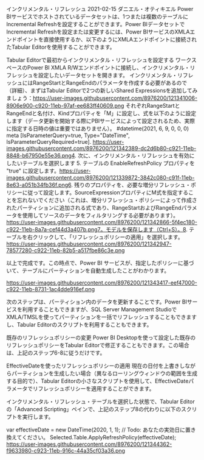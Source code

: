 インクリメンタル・リフレッシュ
2021-02-15
ダニエル・オティキエル
Power BIサービスでホストされているデータセットは、1つまたは複数のテーブルにIncremental Refreshを設定することができます。Power BIデータセットでIncremental Refreshを設定または変更するには、Power BIサービスのXMLAエンドポイントを直接使用するか、以下のようにXMLAエンドポイントに接続されたTabular Editorを使用することができます。

Tabular Editorで最初からインクリメンタル・リフレッシュを設定する
ワークスペースのPower BI XMLA R/Wエンドポイントに接続し、インクリメンタル・リフレッシュを設定したいデータセットを開きます。
インクリメンタル・リフレッシュにはRangeStartとRangeEndのパラメータを作成する必要があるので（詳細）、まずはTabular Editorで2つの新しいShared Expressionsを追加してみましょう：https://user-images.githubusercontent.com/8976200/121341006-8906e900-c920-11eb-97af-ee683ff40609.png
それぞれRangeStartとRangeEndと名付け、Kindプロパティを「M」に設定し、式を以下のように設定します（データ更新を開始する際にPBIサービスによって設定されるため、実際に指定する日時の値は重要ではありません）。
#datetime(2021, 6, 9, 0, 0, 0) meta [IsParameterQuery=true, Type="DateTime", IsParameterQueryRequired=true].
https://user-images.githubusercontent.com/8976200/121342389-dc2d6b80-c921-11eb-8848-b67950e55e36.png4. 次に、インクリメンタル・リフレッシュを有効にしたいテーブルを選択します 5. テーブルの EnableRefreshPolicy プロパティを "true" に設定します。https://user-images.githubusercontent.com/8976200/121339872-3842c080-c91f-11eb-8e63-a051b34fb36f.png6. 残りのプロパティを、必要な増分リフレッシュ・ポリシーに従って設定します。SourceExpressionプロパティにM式を指定することを忘れないでください（これは、増分リフレッシュ・ポリシーによって作成されたパーティションに追加される式であり、RangeStartおよびRangeEndパラメータを使用してソースのデータをフィルタリングする必要があります）。https://user-images.githubusercontent.com/8976200/121342866-5f4ec180-c922-11eb-8a7a-cef44d3a407b.png7。モデルを保存します（Ctrl+S）。8. テーブルを右クリックして、「リフレッシュポリシーの適用」を選択します。https://user-images.githubusercontent.com/8976200/121342947-78577280-c922-11eb-82b5-a517fbe86c3e.png

以上で完成です。この時点で、Power BI サービスが、指定したポリシーに基づいて、テーブルにパーティションを自動生成したことがわかります。

https://user-images.githubusercontent.com/8976200/121343417-eef47000-c922-11eb-8731-1ac4dde916ef.png

次のステップは、パーティション内のデータを更新することです。Power BIサービスを利用することもできますが、SQL Server Management StudioでXMLA/TMSLを使ってパーティションを一括でリフレッシュすることもできますし、Tabular Editorのスクリプトを利用することもできます。

既存のリフレッシュポリシーの変更
Power BI Desktopを使って設定した既存のリフレッシュポリシーをTabular Editorで修正することもできます。この場合は、上記のステップ6-8に従うだけです。

EffectiveDateを使ったリフレッシュポリシーの適用
現在の日付を上書きしながらパーティションを生成したい場合（異なるローリングウィンドウの範囲を生成する目的で）、Tabular Editorの小さなスクリプトを使用して、EffectiveDateパラメータでリフレッシュポリシーを適用することができます。

インクリメンタル・リフレッシュ・テーブルを選択した状態で、Tabular Editorの「Advanced Scripting」ペインで、上記のステップ8の代わりに以下のスクリプトを実行します。

var effectiveDate = new DateTime(2020, 1, 1); // Todo: あなたの実効日に置き換えてください。
Selected.Table.ApplyRefreshPolicy(effectiveDate);
https://user-images.githubusercontent.com/8976200/121344362-f9633980-c923-11eb-916c-44a35cf03a36.png